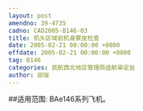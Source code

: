 ```yaml
---
layout: post
amendno: 39-4735
cadno: CAD2005-B146-03
title: 机头区域前机身蒙皮检查
date: 2005-02-21 00:00:00 +0800
effdate: 2005-02-21 00:00:00 +0800
tag: B146
categories: 民航西北地区管理局适航审定处
author: 邱弢
---
```


##适用范围:
BAe146系列飞机。

